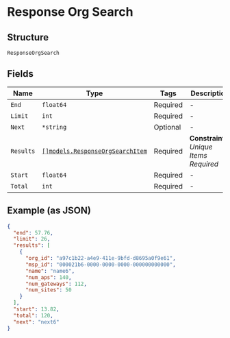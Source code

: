 
# Response Org Search

## Structure

`ResponseOrgSearch`

## Fields

| Name | Type | Tags | Description |
|  --- | --- | --- | --- |
| `End` | `float64` | Required | - |
| `Limit` | `int` | Required | - |
| `Next` | `*string` | Optional | - |
| `Results` | [`[]models.ResponseOrgSearchItem`](../../doc/models/response-org-search-item.md) | Required | **Constraints**: *Unique Items Required* |
| `Start` | `float64` | Required | - |
| `Total` | `int` | Required | - |

## Example (as JSON)

```json
{
  "end": 57.76,
  "limit": 26,
  "results": [
    {
      "org_id": "a97c1b22-a4e9-411e-9bfd-d8695a0f9e61",
      "msp_id": "000021b6-0000-0000-0000-000000000000",
      "name": "name6",
      "num_aps": 140,
      "num_gateways": 112,
      "num_sites": 50
    }
  ],
  "start": 13.82,
  "total": 120,
  "next": "next6"
}
```

